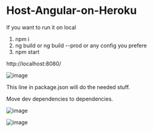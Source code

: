 # Host-Angular-on-Heroku

If you want to run it on local

1. npm i
2. ng build  or ng build --prod or any config you prefere
3. npm start

http://localhost:8080/

![image](https://user-images.githubusercontent.com/85802871/121799834-e914cc80-cc4b-11eb-95b6-06322e045546.png)

This line in package.json will do the needed stuff.

Move dev dependencies to dependencies.

![image](https://user-images.githubusercontent.com/85802871/121799853-13ff2080-cc4c-11eb-9717-f952e6f323af.png)

![image](https://user-images.githubusercontent.com/85802871/121799958-d18a1380-cc4c-11eb-834c-cced3d96ecc7.png)

